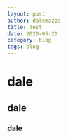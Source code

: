 ```yaml
---
layout: post
author: dalemazza
title: Test
date: 2020-06-20
category: blog
tags: blog
---
```


# dale
## dale
### dale
